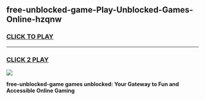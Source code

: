 
## free-unblocked-game-Play-Unblocked-Games-Online-hzqnw
<h3>
<a href="https://premium76.site?title=free-unblocked-game&ref=24A">CLICK TO PLAY</a></h3>
<hr>

<h3>
<a href="https://premium76.site?title=free-unblocked-game&ref=24A">CLICK 2 PLAY</a>
  
</h3>

<a href="https://premium76.site?title=free-unblocked-game&ref=24A"><img src="https://clearcache.store/games.png"></a>


**free-unblocked-game games unblocked: Your Gateway to Fun and Accessible Online Gaming**
